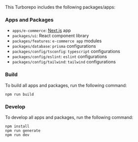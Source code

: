 This Turborepo includes the following packages/apps:

### Apps and Packages

- `apps/e-commerce`: [Next.js](https://nextjs.org/) app
- `packages/ui`: React component library
- `packages/features`: `e-commerce app` modules
- `packages/database`: `prisma` configurations
- `packages/config/tsconfig`: `typescript` configurations
- `packages/config/eslint`: `eslint` configurations
- `packages/config/tailwind`: `tailwind` configurations

### Build

To build all apps and packages, run the following command:

```
npm run build
```

### Develop

To develop all apps and packages, run the following command:

```
npm install
npm run generate
npm run dev
```
